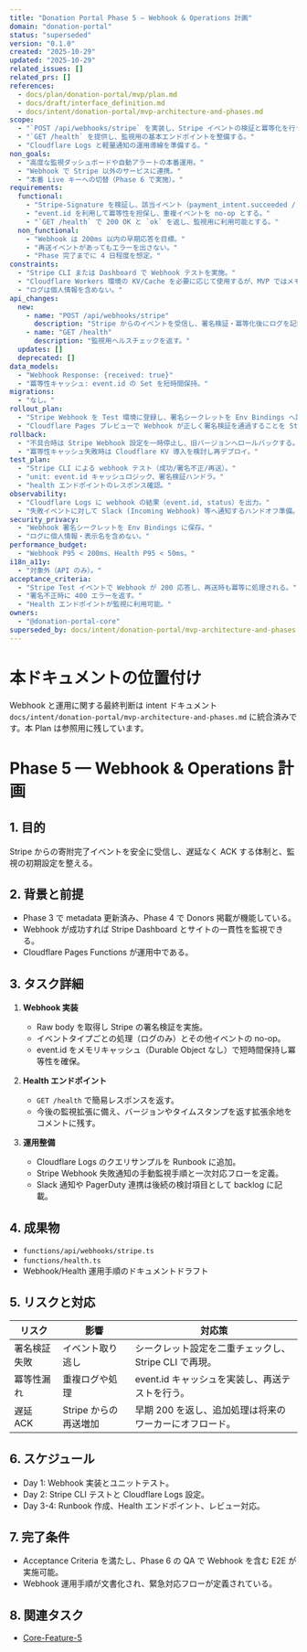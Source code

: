 ```yaml
---
title: "Donation Portal Phase 5 — Webhook & Operations 計画"
domain: "donation-portal"
status: "superseded"
version: "0.1.0"
created: "2025-10-29"
updated: "2025-10-29"
related_issues: []
related_prs: []
references:
  - docs/plan/donation-portal/mvp/plan.md
  - docs/draft/interface_definition.md
  - docs/intent/donation-portal/mvp-architecture-and-phases.md
scope:
  - "`POST /api/webhooks/stripe` を実装し、Stripe イベントの検証と冪等化を行う。"
  - "`GET /health` を提供し、監視用の基本エンドポイントを整備する。"
  - "Cloudflare Logs と軽量通知の運用導線を準備する。"
non_goals:
  - "高度な監視ダッシュボードや自動アラートの本番運用。"
  - "Webhook で Stripe 以外のサービスに連携。"
  - "本番 Live キーへの切替（Phase 6 で実施）。"
requirements:
  functional:
    - "Stripe-Signature を検証し、該当イベント（payment_intent.succeeded / invoice.paid）をログに記録する。"
    - "event.id を利用して冪等性を担保し、重複イベントを no-op とする。"
    - "`GET /health` で 200 OK と `ok` を返し、監視用に利用可能とする。"
  non_functional:
    - "Webhook は 200ms 以内の早期応答を目標。"
    - "再送イベントがあってもエラーを出さない。"
    - "Phase 完了までに 4 日程度を想定。"
constraints:
  - "Stripe CLI または Dashboard で Webhook テストを実施。"
  - "Cloudflare Workers 環境の KV/Cache を必要に応じて使用するが、MVP ではメモリ内で冪等性を担保。"
  - "ログは個人情報を含めない。"
api_changes:
  new:
    - name: "POST /api/webhooks/stripe"
      description: "Stripe からのイベントを受信し、署名検証・冪等化後にログを記録する。"
    - name: "GET /health"
      description: "監視用ヘルスチェックを返す。"
  updates: []
  deprecated: []
data_models:
  - "Webhook Response: {received: true}"
  - "冪等性キャッシュ: event.id の Set を短時間保持。"
migrations:
  - "なし。"
rollout_plan:
  - "Stripe Webhook を Test 環境に登録し、署名シークレットを Env Bindings へ設定する。"
  - "Cloudflare Pages プレビューで Webhook が正しく署名検証を通過することを Stripe CLI で確認。"
rollback:
  - "不具合時は Stripe Webhook 設定を一時停止し、旧バージョンへロールバックする。"
  - "冪等性キャッシュ失敗時は Cloudflare KV 導入を検討し再デプロイ。"
test_plan:
  - "Stripe CLI による webhook テスト（成功/署名不正/再送）。"
  - "unit: event.id キャッシュロジック、署名検証ハンドラ。"
  - "health エンドポイントのレスポンス確認。"
observability:
  - "Cloudflare Logs に webhook の結果（event.id, status）を出力。"
  - "失敗イベントに対して Slack (Incoming Webhook) 等へ通知するハンドオフ準備。"
security_privacy:
  - "Webhook 署名シークレットを Env Bindings に保存。"
  - "ログに個人情報・表示名を含めない。"
performance_budget:
  - "Webhook P95 < 200ms、Health P95 < 50ms。"
i18n_a11y:
  - "対象外（API のみ）。"
acceptance_criteria:
  - "Stripe Test イベントで Webhook が 200 応答し、再送時も冪等に処理される。"
  - "署名不正時に 400 エラーを返す。"
  - "Health エンドポイントが監視に利用可能。"
owners:
  - "@donation-portal-core"
superseded_by: docs/intent/donation-portal/mvp-architecture-and-phases.md
---
```


# 本ドキュメントの位置付け

Webhook と運用に関する最終判断は intent ドキュメント `docs/intent/donation-portal/mvp-architecture-and-phases.md` に統合済みです。本 Plan は参照用に残しています。

# Phase 5 — Webhook & Operations 計画

## 1. 目的

Stripe からの寄附完了イベントを安全に受信し、遅延なく ACK する体制と、監視の初期設定を整える。

## 2. 背景と前提

- Phase 3 で metadata 更新済み、Phase 4 で Donors 掲載が機能している。
- Webhook が成功すれば Stripe Dashboard とサイトの一貫性を監視できる。
- Cloudflare Pages Functions が運用中である。

## 3. タスク詳細

1. **Webhook 実装**
   - Raw body を取得し Stripe の署名検証を実施。
   - イベントタイプごとの処理（ログのみ）とその他イベントの no-op。
   - event.id をメモリキャッシュ（Durable Object なし）で短時間保持し冪等性を確保。

2. **Health エンドポイント**
   - `GET /health` で簡易レスポンスを返す。
   - 今後の監視拡張に備え、バージョンやタイムスタンプを返す拡張余地をコメントに残す。

3. **運用整備**
   - Cloudflare Logs のクエリサンプルを Runbook に追加。
   - Stripe Webhook 失敗通知の手動監視手順と一次対応フローを定義。
   - Slack 通知や PagerDuty 連携は後続の検討項目として backlog に記載。

## 4. 成果物

- `functions/api/webhooks/stripe.ts`
- `functions/health.ts`
- Webhook/Health 運用手順のドキュメントドラフト

## 5. リスクと対応

| リスク | 影響 | 対応策 |
| --- | --- | --- |
| 署名検証失敗 | イベント取り逃し | シークレット設定を二重チェックし、Stripe CLI で再現。 |
| 冪等性漏れ | 重複ログや処理 | event.id キャッシュを実装し、再送テストを行う。 |
| 遅延 ACK | Stripe からの再送増加 | 早期 200 を返し、追加処理は将来のワーカーにオフロード。 |

## 6. スケジュール

- Day 1: Webhook 実装とユニットテスト。
- Day 2: Stripe CLI テストと Cloudflare Logs 設定。
- Day 3-4: Runbook 作成、Health エンドポイント、レビュー対応。

## 7. 完了条件

- Acceptance Criteria を満たし、Phase 6 の QA で Webhook を含む E2E が実施可能。
- Webhook 運用手順が文書化され、緊急対応フローが定義されている。

## 8. 関連タスク

- [Core-Feature-5](../../../../TODO.md#core-feature-5)
